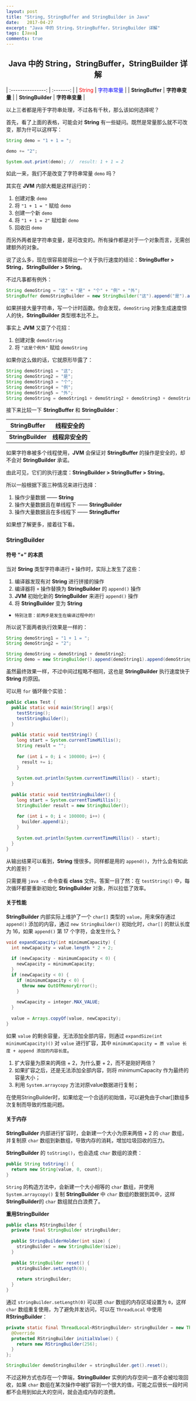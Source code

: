 ```yaml
---
layout: post
title: "String, StringBuffer and StringBuilder in Java"
date:   2017-04-27
excerpt: "Java 中的 String，StringBuffer，StringBuilder 详解"
tags: [Java]
comments: true
---
```


<center><h2>Java 中的 String，StringBuffer，StringBuilder 详解</h2></center>

<!--more-->

| :---------------: | :-------: |
| <font color="red">String</font> | <font color="blue">字符串常量</font> |
| **StringBuffer**  | **字符串变量** |
| **StringBuilder** | **字符串变量** |

以上三者都是用于字符串处理，不过各有千秋，那么该如何选择呢？

首先，看了上面的表格，可能会对 **String** 有一些疑问。既然是常量那么就不可改变，那为什可以这样写：

```java
String demo = "1 + 1 = ";

demo += "2";

System.out.print(demo);	//	result: 1 + 1 = 2
```

如此一来，我们不是改变了字符串常量 `demo` 吗？

其实在 **JVM** 内部大概是这样运行的：

1. 创建对象 `demo`
2. 将 `"1 + 1 = "` 赋给 `demo`
3. 创建一个新 `demo`
4. 将 `"1 + 1 = 2"` 赋给新 `demo`
5. 回收旧 `demo`

而另外两者是字符串变量，是可改变的。所有操作都是对于一个对象而言，无需创建额外的对象。

说了这么多，现在很容易就得出一个关于执行速度的结论：**StringBuffer > String**，**StringBuilder > String**。

不过凡事都有例外：

```java
String demoString = "这" + "是" + "个" + "例" + "外";
StringBuffer demoStringBuilder = new StringBuilder("这").append("是").append("个").append("例").append("外");
```

如果拼接大量字符串，写一个计时函数。你会发现，`demoString` 对象生成速度惊人的快，**StringBuilder** 类型根本比不上。

事实上 **JVM** 又耍了个花招：

1. 创建对象 `demoString`
2. 将 `"这是个例外"` 赋给 `demoString`

如果你这么做的话，它就原形毕露了：

```java
String demoString1 = "这";
String demoString2 = "是";
String demoString3 = "个";
String demoString4 = "例";
String demoString5 = "外";
String demoString = demoString1 + demoString2 + demoString3 + demoString4 + demoString5;
```

接下来比较一下 **StringBuffer** 和 **StringBuilder**：

|   StringBuffer    |   线程安全的    |
| :---------------: | :--------: |
| **StringBuilder** | **线程非安全的** |

如果字符串被多个线程使用，**JVM** 会保证对 **StringBuffer** 的操作是安全的，却不会对 **StringBuilder** 承诺。

由此可见，它们的执行速度：**StringBuilder > StringBuffer > String**。

所以一般根据下面三种情况来进行选择：

1. 操作少量数据 —— **String**
2. 操作大量数据且在单线程下 —— **StringBuilder**
3. 操作大量数据且在多线程下 —— **StringBuffer**

如果想了解更多，接着往下看。

### StringBuilder

#### 符号 “+” 的本质

当对 **String** 类型字符串进行 `+` 操作时，实际上发生了这些：

1. 编译器发现有对 **String** 进行拼接的操作
2. 编译器将 `+` 操作替换为 **StringBuilder** 的 `append()` 操作
3. **JVM** 初始化新的 **StringBuilder** 来进行 `append()` 操作
4. 将 **StringBuilder** 变为 **String**

- `特别注意：前两步是发生在编译过程中的!`

所以说下面两者执行效果是一样的：

```java
String demoString1 = "1 + 1 = ";
String demoString2 = "2";

String demoString = demoString1 + demoString2;
String demo = new StringBuilder().append(demoString1).append(demoString2).toString();
```

虽然最终效果一样，不过中间过程略不相同，这也是 **StringBuilder** 执行速度快于 **String** 的原因。

可以用 `for` 循环做个实验：

```java
public class Test {
  public static void main(String[] args){
  	testString();
  	testStringBuilder();
  }
  
  public static void testString() {
    long start = System.currentTimeMillis();
    String result = "";
    
    for (int i = 0; i < 100000; i++) {
      result += i;
    }
    
    System.out.println(System.currentTimeMillis() - start);
  }
  
  public static void testStringBuilder() {
    long start = System.currentTimeMillis();
    StringBuilder result = new StringBuilder();
    
    for (int i = 0; i < 100000; i++) {
      builder.append(i);
    }
    
    System.out.println(System.currentTimeMillis() - start);
  }
}
```

从输出结果可以看到，**String** 慢很多。同样都是用的 `append()`，为什么会有如此大的差别？

只需要用 `java -c` 命令查看 **class** 文件。答案一目了然：在 `testString()` 中，每次循环都要重新初始化 **StringBuilder** 对象，所以拉低了效率。

#### 关于性能

**StringBuilder** 内部实际上维护了一个 `char[]` 类型的 `value`，用来保存通过 `append()` 添加的内容，通过 `new StringBuilder()` 初始化时，`char[]` 的默认长度为 16，如果 `append()` 第 17 个字符，会发生什么？

```java
void expandCapacity(int minimumCapacity) {
  int newCapacity = value.length * 2 + 2;
  
  if (newCapacity - minimumCapacity < 0) {
    newCapacity = minimumCapacity;
  }
  if (newCapacity < 0) {
    if (minimumCapacity < 0) {
      throw new OutOfMemoryError();
    }
    
    newCapacity = integer.MAX_VALUE;
  }
  
  value = Arrays.copyOf(value, newCapacity);
}
```

如果 `value` 的剩余容量，无法添加全部内容，则通过 `expandSize(int minimumCapacity)()` 对 `value` 进行扩容，其中 `minimumCapacity = 原 value 长度 + append 添加的内容长度`。

1. 扩大容量为原来的两倍 + 2，为什么要 + 2，而不是刚好两倍？
2. 如果扩容之后，还是无法添加全部内容，则将 minimumCapacity 作为最终的容量大小；
3. 利用 `System.arraycopy` 方法对原value数据进行复制；

在使用StringBuilder时，如果给定一个合适的初始值，可以避免由于char[]数组多次复制而导致的性能问题。

#### 关于内存

**StringBuilder** 内部进行扩容时，会新建一个大小为原来两倍 + 2 的 `char` 数组，并复制原 `char` 数组到新数组，导致内存的消耗，增加垃圾回收的压力。

**StringBuilder** 的 `toString()`，也会造成 `char` 数组的浪费：

```java
public String toString() {
  return new String(value, 0, count);
}
```

`String` 的构造方法中，会新建一个大小相等的 `char` 数组，并使用 `System.arraycopy()` 复制 **StringBuilder** 中 `char` 数组的数据到其中，这样 **StringBuilder**的 `char` 数组就白白浪费了。

**重用StringBuilder**

```java
public class RStringBuilder {
  private final StringBuilder stringBuilder;
  
  public StringBuilderHolder(int size) {
    stringBuilder = new StringBuilder(size);
  }
  
  public StringBuilder reset() {
    stringBuilder.setLength(0);
    
    return stringBuilder;
  }
}
```

通过 `stringBuilder.setLength(0)` 可以把 `char` 数组的内存区域设置为 `0`，这样 `char` 数组重复使用，为了避免并发访问，可以在 `ThreadLocal` 中使用 **RStringBuilder**：

```java
private static final ThreadLocal<RStringBuilder> stringBuilder = new ThreadLocal<RStringBuilder>() {
  @Override
  protected RStringBuilder initialValue() {
    return new RStringBuilder(256);
  }
};

StringBuilder demoStringBuilder = stringBuilder.get().reset();
```

不过这种方式也存在一个弊端，**StringBuilder** 实例的内存空间一直不会被垃圾回收，如果 `char` 数组在某次操作中被扩容到一个很大的值，可能之后很长一段时间都不会用到如此大的空间，就会造成内存的浪费。